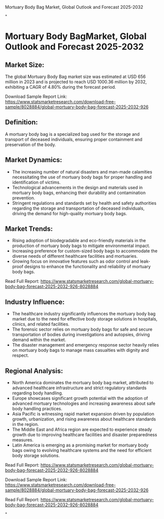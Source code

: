Mortuary Body Bag Market, Global Outlook and Forecast 2025-2032 

"<html>
<head>
<title>Mortuary Body BagMarket, Global Outlook and Forecast 2025-2032</title>
</head>
<body>
<h1 style=""text-align: center;"">Mortuary Body BagMarket, Global Outlook and Forecast 2025-2032</h1>

<h2>Market Size:</h2>
<p>The global Mortuary Body Bag market size was estimated at USD 656 million in 2023 and is projected to reach USD 1000.36 million by 2032, exhibiting a CAGR of 4.80% during the forecast period.</p>
<p>Download Sample Report Link: <a href='https://www.statsmarketresearch.com/download-free-sample/8028884/global-mortuary-body-bag-forecast-2025-2032-926'>https://www.statsmarketresearch.com/download-free-sample/8028884/global-mortuary-body-bag-forecast-2025-2032-926</a></p>

<h2>Definition:</h2>
<p>A mortuary body bag is a specialized bag used for the storage and transport of deceased individuals, ensuring proper containment and preservation of the body.</p>

<h2>Market Dynamics:</h2>
<ul>
  <li>The increasing number of natural disasters and man-made calamities necessitating the use of mortuary body bags for proper handling and identification of victims.</li>
  <li>Technological advancements in the design and materials used in mortuary body bags, enhancing their durability and contamination prevention.</li>
  <li>Stringent regulations and standards set by health and safety authorities regarding the storage and transportation of deceased individuals, driving the demand for high-quality mortuary body bags.</li>
</ul>

<h2>Market Trends:</h2>
<ul>
  <li>Rising adoption of biodegradable and eco-friendly materials in the production of mortuary body bags to mitigate environmental impact.</li>
  <li>Increasing preference for custom-sized body bags to accommodate the diverse needs of different healthcare facilities and mortuaries.</li>
  <li>Growing focus on innovative features such as odor control and leak-proof designs to enhance the functionality and reliability of mortuary body bags.</li>
</ul>
<p>Read Full Report: <a href='https://www.statsmarketresearch.com/global-mortuary-body-bag-forecast-2025-2032-926-8028884'>https://www.statsmarketresearch.com/global-mortuary-body-bag-forecast-2025-2032-926-8028884</a></p>

<h2>Industry Influence:</h2>
<ul>
  <li>The healthcare industry significantly influences the mortuary body bag market due to the need for effective body storage solutions in hospitals, clinics, and related facilities.</li>
  <li>The forensic sector relies on mortuary body bags for safe and secure transportation of bodies during investigations and autopsies, driving demand within the market.</li>
  <li>The disaster management and emergency response sector heavily relies on mortuary body bags to manage mass casualties with dignity and respect.</li>
</ul>

<h2>Regional Analysis:</h2>
<ul>
  <li>North America dominates the mortuary body bag market, attributed to advanced healthcare infrastructure and strict regulatory standards regarding body handling.</li>
  <li>Europe showcases significant growth potential with the adoption of advanced mortuary technologies and increasing awareness about safe body handling practices.</li>
  <li>Asia Pacific is witnessing rapid market expansion driven by population growth, urbanization, and rising awareness about healthcare standards in the region.</li>
  <li>The Middle East and Africa region are expected to experience steady growth due to improving healthcare facilities and disaster preparedness measures.</li>
  <li>Latin America is emerging as a promising market for mortuary body bags owing to evolving healthcare systems and the need for efficient body storage solutions.</li>
</ul>
<p>Read Full Report: <a href='https://www.statsmarketresearch.com/global-mortuary-body-bag-forecast-2025-2032-926-8028884'>https://www.statsmarketresearch.com/global-mortuary-body-bag-forecast-2025-2032-926-8028884</a></p>

<p>Download Sample Report Link: <a href='https://www.statsmarketresearch.com/download-free-sample/8028884/global-mortuary-body-bag-forecast-2025-2032-926'>https://www.statsmarketresearch.com/download-free-sample/8028884/global-mortuary-body-bag-forecast-2025-2032-926</a></p>

<p>Read Full Report: <a href='https://www.statsmarketresearch.com/global-mortuary-body-bag-forecast-2025-2032-926-8028884'>https://www.statsmarketresearch.com/global-mortuary-body-bag-forecast-2025-2032-926-8028884</a></p>

</body>
</html>"

